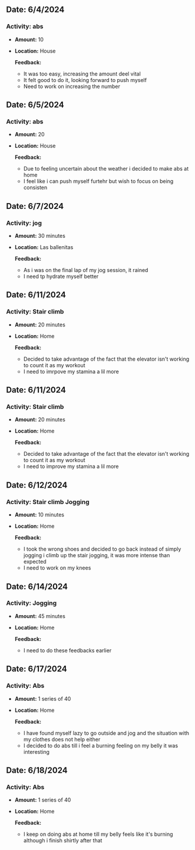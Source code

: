 ## Date: 6/4/2024
### **Activity:** abs
- **Amount:** 10
- **Location:** House

  **Feedback:**
  - It was too easy, increasing the amount deel vital
  - It felt good to do it, looking forward to push myself
  - Need to work on increasing the number

## Date: 6/5/2024
### **Activity:** abs
- **Amount:** 20
- **Location:** House

  **Feedback:**
  - Due to feeling uncertain about the weather i decided to make abs at home
  - I feel like i can push myself furtehr but wish to focus on being consisten
 
## Date: 6/7/2024
### **Activity:** jog
- **Amount:** 30 minutes
- **Location:** Las ballenitas

  **Feedback:**
  - As i was on the final lap of my jog session, it rained
  - I need tp hydrate myself better
    
## Date: 6/11/2024
### **Activity:** Stair climb
- **Amount:** 20 minutes
- **Location:** Home

  **Feedback:**
  - Decided to take advantage of the fact that the elevator isn't working to count it as my workout
  - I need to imrpove my stamina a lil more
    

## Date: 6/11/2024
### **Activity:** Stair climb
- **Amount:** 20 minutes
- **Location:** Home

  **Feedback:**
  - Decided to take advantage of the fact that the elevator isn't working to count it as my workout
  - I need to improve my stamina a lil more

## Date: 6/12/2024
### **Activity:** Stair climb Jogging
- **Amount:** 10 minutes
- **Location:** Home

  **Feedback:**
  - I took the wrong shoes and decided to go back instead of simply jogging i climb up the stair jogging, it was more intense than expected
  - I need to work on my knees

## Date: 6/14/2024
### **Activity:** Jogging
- **Amount:** 45 minutes
- **Location:** Home

  **Feedback:**
  - I need to do these feedbacks earlier

## Date: 6/17/2024
### **Activity:** Abs
- **Amount:** 1 series of 40
- **Location:** Home

  **Feedback:**
  - I have found myself lazy to go outside and jog and the situation with my clothes does not help either
  - I decided to do abs till i feel a burning feeling on my belly it was interesting

## Date: 6/18/2024
### **Activity:** Abs
- **Amount:** 1 series of 40
- **Location:** Home

  **Feedback:**
  - I keep on doing abs at home till my belly feels like it's burning although i finish shirtly after that
